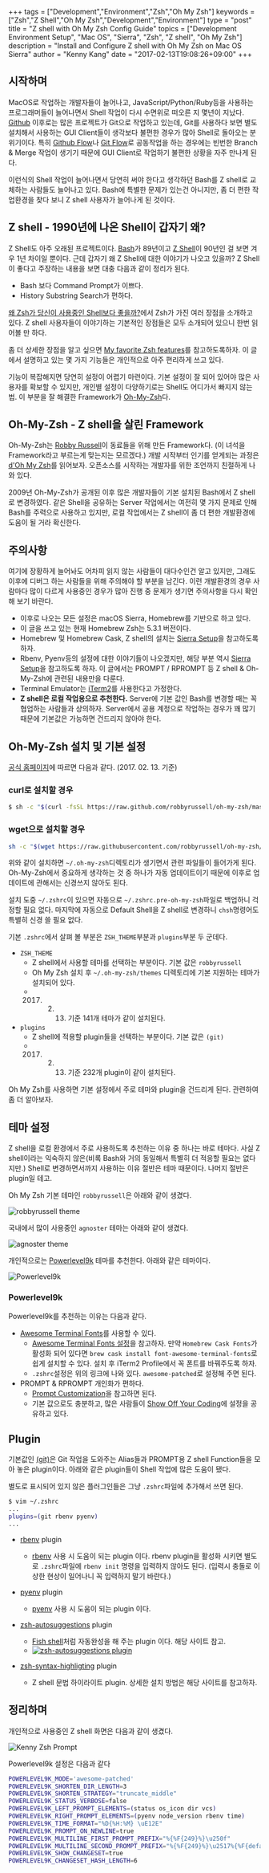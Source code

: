 +++
tags = ["Development","Environment","Zsh","Oh My Zsh"]
keywords = ["Zsh","Z Shell","Oh My Zsh","Development","Environment"]
type = "post"
title = "Z shell with Oh My Zsh Config Guide"
topics = ["Development Environment Setup", "Mac OS", "Sierra", "Zsh", "Z shell", "Oh My Zsh"]
description = "Install and Configure Z shell with Oh My Zsh on Mac OS Sierra"
author = "Kenny Kang"
date = "2017-02-13T19:08:26+09:00"
+++

## 시작하며
MacOS로 작업하는 개발자들이 늘어나고, JavaScript/Python/Ruby등을 사용하는 프로그래머들이 늘어나면서 Shell 작업이 다시 수면위로 떠오른 지 몇년이 지났다. [Github](https://github.com) 이후로는 많은 프로젝트가 Git으로 작업하고 있는데, Git를 사용하다 보면 별도 설치해서 사용하는 GUI Client들이 생각보다 불편한 경우가 많아 Shell로 돌아오는 분위기이다. 특히 [Github Flow](https://guides.github.com/introduction/flow/)나 [Git Flow](http://jeffkreeftmeijer.com/2010/why-arent-you-using-git-flow/)로 공동작업을 하는 경우에는 빈번한 Branch &amp; Merge 작업이 생기기 때문에 GUI Client로 작업하기 불편한 상황을 자주 만나게 된다.

이런식의 Shell 작업이 늘어나면서 당연히 써야 한다고 생각하던 Bash를 Z shell로 교체하는 사람들도 늘어나고 있다. Bash에 특별한 문제가 있는건 아니지만, 좀 더 편한 작업환경을 찾다 보니 Z shell 사용자가 늘어나게 된 것이다.

## Z shell - 1990년에 나온 Shell이 갑자기 왜?
Z Shell도 아주 오래된 프로젝트이다. [Bash](https://www.gnu.org/software/bash/)가 89년이고 [Z Shell](http://www.zsh.org)이 90년인 걸 보면 겨우 1년 차이일 뿐이다. 근데 갑자기 왜 Z Shell에 대한 이야기가 나오고 있을까?
Z Shell이 좋다고 주장하는 내용을 보면 대충 다음과 같이 정리가 된다.

* Bash 보다 Command Prompt가 이쁘다.
* History Substring Search가 편하다.

[왜 Zsh가 당신이 사용중인 Shell보다 좋을까?](http://www.slideshare.net/brendon_jag/why-zsh-is-cooler-than-your-shell)에서 Zsh가 가진 여러 장점을 소개하고 있다. Z shell 사용자들이 이야기하는 기본적인 장점들은 모두 소개되어 있으니 한번 읽어볼 만 하다.

좀 더 상세한 장점을 알고 싶으면 [My favorite Zsh features](http://code.joejag.com/2014/why-zsh.html)를 참고하도록하자. 이 글에서 설명하고 있는 몇 가지 기능들은 개인적으로 아주 편리하게 쓰고 있다.

기능이 복잡해지면 당연히 설정이 어렵기 마련이다. 기본 설정이 잘 되어 있어야 많은 사용자를 확보할 수 있지만, 개인별 설정이 다양하기로는 Shell도 어디가서 빠지지 않는 법. 이 부분을 잘 해결한 Framework가 [Oh-My-Zsh](http://ohmyz.sh/)다.

## Oh-My-Zsh - Z shell을 살린 Framework
Oh-My-Zsh는 [Robby Russell](https://www.planetargon.com/about/robby-russell)이 동료들을 위해 만든 Framework다. (이 녀석을 Framework라고 부르는게 맞는지는 모르겠다.) 개발 시작부터 인기를 얻게되는 과정은 [d'Oh My Zsh](https://medium.com/@robbyrussell/d-oh-my-zsh-af99ca54212c)를 읽어보자. 오픈소스를 시작하는 개발자를 위한 조언까지 친절하게 나와 있다.

2009년 Oh-My-Zsh가 공개된 이후 많은 개발자들이 기본 설치된 Bash에서 Z shell로 변경하였다. 같은 Shell을 공유하는 Server 작업에서는 여전히 몇 가지 문제로 인해 Bash를 주력으로 사용하고 있지만, 로컬 작업에서는 Z shell이 좀 더 편한 개발환경에 도움이 될 거라 확신한다.

## 주의사항
여기에 장황하게 늘어놔도 어차피 읽지 않는 사람들이 대다수인건 알고 있지만, 그래도 이후에 디버그 하는 사람들을 위해 주의해야 할 부분을 남긴다. 이런 개발환경의 경우 사람마다 많이 다르게 사용중인 경우가 많아 진행 중 문제가 생기면 주의사항을 다시 확인해 보기 바란다.

* 이후로 나오는 모든 설정은 macOS Sierra, Homebrew를 기반으로 하고 있다.
* 이 글을 쓰고 있는 현재 Homebrew Zsh는 5.3.1 버전이다.
* Homebrew 및 Homebrew Cask, Z shell의 설치는 [Sierra Setup](http://blog.funspaces.org/2016/12/09/sierra-setup/)을 참고하도록 하자.
* Rbenv, Pyenv등의 설정에 대한 이야기들이 나오겠지만, 해당 부분 역시 [Sierra Setup](http://blog.funspaces.org/2016/12/09/sierra-setup/)을 참고하도록 하자. 이 글에서는 PROMPT / RPROMPT 등 Z shell &amp; Oh-My-Zsh에 관련된 내용만을 다룬다.
* Terminal Emulator는 [iTerm2](https://iterm2.com)를 사용한다고 가정한다.
* **Z shell은 로컬 작업용으로 추천한다.** Server에 기본 값인 Bash를 변경할 때는 꼭 협업하는 사람들과 상의하자. Server에서 공용 계정으로 작업하는 경우가 꽤 많기 때문에 기본값은 가능하면 건드리지 않아야 한다.

## Oh-My-Zsh 설치 및 기본 설정
[공식 홈페이지](http://ohmyz.sh)에 따르면 다음과 같다. (2017. 02. 13. 기준)

### curl로 설치할 경우
```sh
$ sh -c "$(curl -fsSL https://raw.github.com/robbyrussell/oh-my-zsh/master/tools/install.sh)"
```

### wget으로 설치할 경우
```sh
sh -c "$(wget https://raw.githubusercontent.com/robbyrussell/oh-my-zsh/master/tools/install.sh -O -)"
```

위와 같이 설치하면 ```~/.oh-my-zsh```디렉토리가 생기면서 관련 파일들이 들어가게 된다. Oh-My-Zsh에서 중요하게 생각하는 것 중 하나가 자동 업데이트이기 때문에 이후로 업데이트에 관해서는 신경쓰지 않아도 된다.

설치 도중 ```~/.zshrc```이 있으면 자동으로 ```~/.zshrc.pre-oh-my-zsh```파일로 백업하니 걱정할 필요 없다. 마지막에 자동으로 Default Shell을 Z shell로 변경하니 ```chsh```명령어도 특별히 신경 쓸 필요 없다.

기본 ```.zshrc```에서 살펴 볼 부분은 ```ZSH_THEME```부분과 ```plugins```부분 두 군데다.

* ```ZSH_THEME```
	* Z shell에서 사용할 테마를 선택하는 부분이다. 기본 값은 ```robbyrussell```
	* Oh My Zsh 설치 후 ```~/.oh-my-zsh/themes``` 디렉토리에 기본 지원하는 테마가 설치되어 있다.
	* 2017. 02. 13. 기준 141개 테마가 같이 설치된다.
* ```plugins```
	* Z shell에 적용할 plugin들을 선택하는 부분이다. 기본 값은 ```(git)```
	* 2017. 02. 13. 기준 232개 plugin이 같이 설치된다.

Oh My Zsh를 사용하면 기본 설정에서 주로 테마와 plugin을 건드리게 된다. 관련하여 좀 더 알아보자.

## 테마 설정
Z shell을 로컬 환경에서 주로 사용하도록 추천하는 이유 중 하나는 바로 테마다. 사실 Z shell이라는 익숙하지 않은(비록 Bash와 거의 동일해서 특별히 더 적응할 필요는 없다지만.) Shell로 변경하면서까지 사용하는 이유 절반은 테마 때문이다. 나머지 절반은 plugin일 테고.

Oh My Zsh 기본 테마인 ```robbyrussell```은 아래와 같이 생겼다.

![robbyrussell theme](https://cloud.githubusercontent.com/assets/2618447/6316876/710cbb8c-ba03-11e4-90b3-0315d72f270c.jpg)

국내에서 많이 사용중인 ```agnoster``` 테마는 아래와 같이 생겼다.

![agnoster theme](https://cloud.githubusercontent.com/assets/2618447/6316862/70f58fb6-ba03-11e4-82c9-c083bf9a6574.png)

개인적으로는 [Powerlevel9k](https://github.com/bhilburn/powerlevel9k) 테마를 추천한다. 아래와 같은 테마이다.

![Powerlevel9k](https://camo.githubusercontent.com/80ec23fda88d2f445906a3502690f22827336736/687474703a2f2f692e696d6775722e636f6d2f777942565a51792e676966)

### Powerlevel9k
Powerlevel9k를 추천하는 이유는 다음과 같다.

* [Awesome Terminal Fonts](https://github.com/gabrielelana/awesome-terminal-fonts)를 사용할 수 있다.
	* [Awesome Terminal Fonts 설정](https://github.com/bhilburn/powerlevel9k/wiki/Install-Instructions#option-3-install-awesome-powerline-fonts)을 참고하자. 만약 ```Homebrew Cask Fonts```가 활성화 되어 있다면 ```brew cask install font-awesome-terminal-fonts```로 쉽게 설치할 수 있다. 설치 후 iTerm2 Profile에서 꼭 폰트를 바꿔주도록 하자.
	* ```.zshrc```설정은 위의 링크에 나와 있다. ```awesome-patched```로 설정해 주면 된다.
* PROMPT &amp; RPROMPT 개인화가 편하다.
	* [Prompt Customization](https://github.com/bhilburn/powerlevel9k#prompt-customization)을 참고하면 된다.
	* 기본 값으로도 충분하고, 많은 사람들이 [Show Off Your Coding](https://github.com/bhilburn/powerlevel9k/wiki/Show-Off-Your-Config)에 설정을 공유하고 있다.

## Plugin
기본값인 [(git)](https://github.com/robbyrussell/oh-my-zsh/wiki/Plugin:git)은 Git 작업을 도와주는 Alias들과 PROMPT용 Z shell Function들을 모아 놓은 plugin이다. 아래와 같은 plugin들이 Shell 작업에 많은 도움이 됐다.

별도로 표시되어 있지 않은 플러그인들은 그냥 ```.zshrc```파일에 추가해서 쓰면 된다.

```sh
$ vim ~/.zshrc
...
plugins=(git rbenv pyenv)
...
```

* [rbenv](https://github.com/robbyrussell/oh-my-zsh/blob/master/plugins/rbenv/rbenv.plugin.zsh) plugin
	* [rbenv](https://github.com/rbenv/rbenv) 사용 시 도움이 되는 plugin 이다. rbenv plugin을 활성화 시키면 별도로 ```.zshrc```파일에 ```rbenv init``` 명령을 입력하지 않아도 된다. (입력시 충돌로 이상한 현상이 일어나니 꼭 입력하지 말기 바란다.)
* [pyenv](https://github.com/robbyrussell/oh-my-zsh/wiki/Plugins#pyenv) plugin
	* [pyenv](https://github.com/yyuu/pyenv) 사용 시 도움이 되는 plugin 이다.
* [zsh-autosuggestions](https://github.com/zsh-users/zsh-autosuggestions) plugin
	* [Fish shell](http://www.fishshell.com/)처럼 자동완성을 해 주는 plugin 이다. 해당 사이트 참고.
	* [![zsh-autosuggestions plugin][2]][1]
* [zsh-syntax-highligting](https://github.com/zsh-users/zsh-syntax-highlighting) plugin
	* Z shell 문법 하이라이트 plugin. 상세한 설치 방법은 해당 사이트를 참고하자.

  [1]: https://asciinema.org/a/37390
  [2]: https://camo.githubusercontent.com/8135e25b744f29e5fd83964eded4bd255aa1da74/68747470733a2f2f61736369696e656d612e6f72672f612f33373339302e706e67

## 정리하며
개인적으로 사용중인 Z shell 화면은 다음과 같이 생겼다.

![Kenny Zsh Prompt](/images/zsh_config/powerlevel9k.png)

Powerlevel9k 설정은 다음과 같다

```sh
POWERLEVEL9K_MODE='awesome-patched'
POWERLEVEL9K_SHORTEN_DIR_LENGTH=3
POWERLEVEL9K_SHORTEN_STRATEGY="truncate_middle"
POWERLEVEL9K_STATUS_VERBOSE=false
POWERLEVEL9K_LEFT_PROMPT_ELEMENTS=(status os_icon dir vcs)
POWERLEVEL9K_RIGHT_PROMPT_ELEMENTS=(pyenv node_version rbenv time)
POWERLEVEL9K_TIME_FORMAT="%D{%H:%M} \uE12E"
POWERLEVEL9K_PROMPT_ON_NEWLINE=true
POWERLEVEL9K_MULTILINE_FIRST_PROMPT_PREFIX="%{%F{249}%}\u250f"
POWERLEVEL9K_MULTILINE_SECOND_PROMPT_PREFIX="%{%F{249}%}\u2517%{%F{default}%} "
POWERLEVEL9K_SHOW_CHANGESET=true
POWERLEVEL9K_CHANGESET_HASH_LENGTH=6
```
